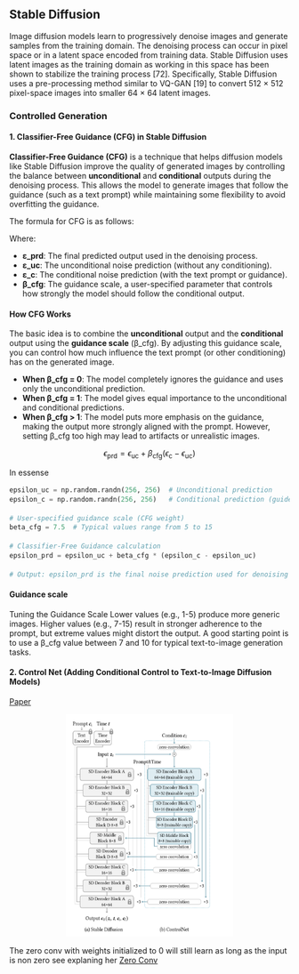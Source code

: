 

## Stable Diffusion

Image diffusion models learn to progressively denoise
images and generate samples from the training domain. The
denoising process can occur in pixel space or in a latent
space encoded from training data. Stable Diffusion uses
latent images as the training domain as working in this space
has been shown to stabilize the training process [72]. Specifically, Stable Diffusion uses a pre-processing method similar
to VQ-GAN [19] to convert 512 × 512 pixel-space images
into smaller 64 × 64 latent images. 

### Controlled Generation

#### 1. Classifier-Free Guidance (CFG) in Stable Diffusion

**Classifier-Free Guidance (CFG)** is a technique that helps diffusion models like Stable Diffusion improve the quality of generated images by controlling the balance between **unconditional** and **conditional** outputs during the denoising process. This allows the model to generate images that follow the guidance (such as a text prompt) while maintaining some flexibility to avoid overfitting the guidance.

The formula for CFG is as follows:



Where:
- **ε_prd**: The final predicted output used in the denoising process.
- **ε_uc**: The unconditional noise prediction (without any conditioning).
- **ε_c**: The conditional noise prediction (with the text prompt or guidance).
- **β_cfg**: The guidance scale, a user-specified parameter that controls how strongly the model should follow the conditional output.

#### How CFG Works

The basic idea is to combine the **unconditional** output and the **conditional** output using the **guidance scale** (β_cfg). By adjusting this guidance scale, you can control how much influence the text prompt (or other conditioning) has on the generated image.

- **When β_cfg = 0**: The model completely ignores the guidance and uses only the unconditional prediction.
- **When β_cfg = 1**: The model gives equal importance to the unconditional and conditional predictions.
- **When β_cfg > 1**: The model puts more emphasis on the guidance, making the output more strongly aligned with the prompt. However, setting β_cfg too high may lead to artifacts or unrealistic images.

$$\epsilon_{\text{prd}} = \epsilon_{\text{uc}} + \beta_{\text{cfg}} (\epsilon_{\text{c}} - \epsilon_{\text{uc}})$$


In essense

```python
epsilon_uc = np.random.randn(256, 256)  # Unconditional prediction
epsilon_c = np.random.randn(256, 256)   # Conditional prediction (guided by text prompt)

# User-specified guidance scale (CFG weight)
beta_cfg = 7.5  # Typical values range from 5 to 15

# Classifier-Free Guidance calculation
epsilon_prd = epsilon_uc + beta_cfg * (epsilon_c - epsilon_uc)

# Output: epsilon_prd is the final noise prediction used for denoising
```
#### Guidance scale 
Tuning the Guidance Scale
Lower values (e.g., 1-5) produce more generic images.
Higher values (e.g., 7-15) result in stronger adherence to the prompt, but extreme values might distort the output.
A good starting point is to use a β_cfg value between 7 and 10 for typical text-to-image generation tasks.


#### 2. Control Net (Adding Conditional Control to Text-to-Image Diffusion Models)
[Paper](https://arxiv.org/pdf/2302.05543)


<p align="center">
    <img src="imgs/controlnet.png" alt="VITRON Architecture" width="300" height="400">
</p>

The zero conv with weights initialized to 0 will still learn as long as the input is non zero see explaning her [Zero Conv](https://github.com/lllyasviel/ControlNet?tab=readme-ov-file)

